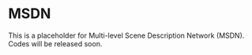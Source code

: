 # MSDN
This is a placeholder for Multi-level Scene Description Network (MSDN). Codes will be released soon.

